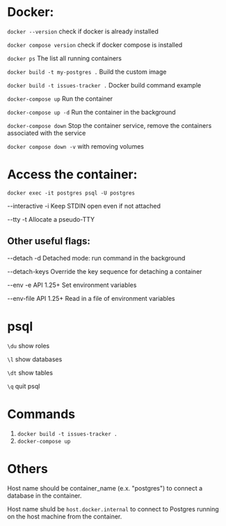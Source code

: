 # Docker:

`docker --version` check if docker is already installed

`docker compose version` check if docker compose is installed

`docker ps` The list all running containers

`docker build -t my-postgres .` Build the custom image

`docker build -t issues-tracker .` Docker build command example

`docker-compose up` Run the container

`docker-compose up -d` Run the container in the background

`docker-compose down` Stop the container service, remove the containers associated with the service

`docker compose down -v` with removing volumes

# Access the container:

`docker exec -it postgres psql -U postgres`

--interactive -i Keep STDIN open even if not attached

--tty -t Allocate a pseudo-TTY

## Other useful flags:

--detach -d Detached mode: run command in the background

--detach-keys Override the key sequence for detaching a container

--env -e API 1.25+ Set environment variables

--env-file API 1.25+ Read in a file of environment variables

# psql

`\du` show roles

`\l` show databases

`\dt` show tables

`\q` quit psql

# Commands

1. `docker build -t issues-tracker .`
2. `docker-compose up`

# Others

Host name should be container_name (e.x. "postgres") to connect a database in the container.

Host name shuld be `host.docker.internal` to connect to Postgres running on the host machine from the container.

